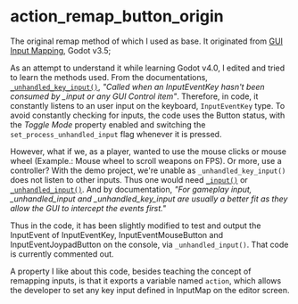 # action_remap_button_origin

The original remap method of which I used as base.
It originated from [GUI Input Mapping](https://github.com/godotengine/godot-demo-projects/tree/3.5-9e68af3/gui/input_mapping), Godot v3.5;

As an attempt to understand it while learning Godot v4.0, I edited and tried to learn the methods used.
From the documentations, [`_unhandled_key_input()`](https://docs.godotengine.org/en/stable/classes/class_node.html#class-node-method-unhandled-key-input), *"Called when an InputEventKey hasn't been consumed by _input or any GUI Control item"*. 
Therefore, in code, it constantly listens to an user input on the keyboard, `InputEventKey` type. To avoid constantly checking for inputs, the code uses the Button status, with the *Toggle Mode* property enabled and switching the `set_process_unhandled_input` flag whenever it is pressed.

However, what if we, as a player, wanted to use the mouse clicks or mouse wheel (Example.: Mouse wheel to scroll weapons on FPS). Or more, use a controller? With the demo project, we're unable as `_unhandled_key_input()` does not listen to other inputs. Thus one would need [`_input()`](https://docs.godotengine.org/en/stable/classes/class_node.html#class-node-method-input) or [`_unhandled_input()`](https://docs.godotengine.org/en/stable/classes/class_node.html#class-node-method-unhandled-input). And by documentation, *"For gameplay input, _unhandled_input and _unhandled_key_input are usually a better fit as they allow the GUI to intercept the events first."*

Thus in the code, it has been slightly modified to test and output the InputEvent of InputEventKey, InputEventMouseButton and InputEventJoypadButton on the console, via `_unhandled_input()`. That code is currently commented out.

A property I like about this code, besides teaching the concept of remapping inputs, is that it exports a variable named `action`, which allows the developer to set any key input defined in InputMap on the editor screen.